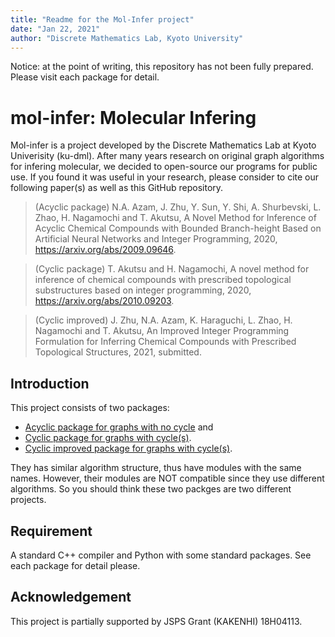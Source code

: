 ```yaml
---
title: "Readme for the Mol-Infer project"
date: "Jan 22, 2021"
author: "Discrete Mathematics Lab, Kyoto University"
---
```


Notice: at the point of writing, this repository has not been fully prepared. Please visit each package for detail.

# mol-infer: Molecular Infering

Mol-infer is a project developed by the Discrete Mathematics Lab at Kyoto Univerisity (ku-dml).
After many years research on original graph algorithms for infering molecular,
we decided to open-source our programs for public use.
If you found it was useful in your research, please consider to cite our following paper(s) as well as this GitHub repository.

> (Acyclic package) N.A. Azam, J. Zhu, Y. Sun, Y. Shi, A. Shurbevski, L. Zhao, H. Nagamochi and T. Akutsu, A Novel Method for Inference of Acyclic Chemical Compounds with Bounded Branch-height Based on Artificial Neural Networks and Integer Programming, 2020, https://arxiv.org/abs/2009.09646.

> (Cyclic package) T. Akutsu and H. Nagamochi, A novel method for inference of chemical compounds with prescribed topological substructures based on integer programming, 2020, https://arxiv.org/abs/2010.09203.

> (Cyclic improved) J. Zhu, N.A. Azam, K. Haraguchi, L. Zhao, H. Nagamochi and T. Akutsu, An Improved Integer Programming Formulation for Inferring Chemical Compounds with Prescribed Topological Structures, 2021, submitted.

## Introduction

This project consists of two packages:
+ [Acyclic package for graphs with no cycle](Acyclic/) and
+ [Cyclic package for graphs with cycle(s)](Cyclic/).
+ [Cyclic improved package for graphs with cycle(s)](Cyclic_improved/).

They has similar algorithm structure, thus have modules with the same names. However, their modules are NOT compatible since they use different algorithms. So you should think these two packges are two different projects.

## Requirement

A standard C++ compiler and Python with some standard packages. See each package for detail please.

## Acknowledgement

This project is partially supported by JSPS Grant (KAKENHI) 18H04113.
